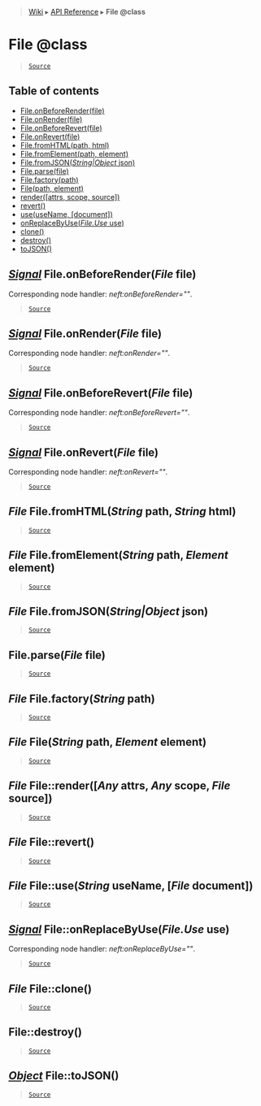 > [Wiki](Home) ▸ [API Reference](API-Reference) ▸ **File @class**

File @class
===========

> [`Source`](/Neft-io/neft/tree/master/src/document/file.litcoffee#file-class)

## Table of contents
  * [File.onBeforeRender(file)](#signal-fileonbeforerenderfile-file)
  * [File.onRender(file)](#signal-fileonrenderfile-file)
  * [File.onBeforeRevert(file)](#signal-fileonbeforerevertfile-file)
  * [File.onRevert(file)](#signal-fileonrevertfile-file)
  * [File.fromHTML(path, html)](#file-filefromhtmlstring-path-string-html)
  * [File.fromElement(path, element)](#file-filefromelementstring-path-element-element)
  * [File.fromJSON(*String|Object* json)](#file-filefromjsonstringobject-json)
  * [File.parse(file)](#fileparsefile-file)
  * [File.factory(path)](#file-filefactorystring-path)
  * [File(path, element)](#file-filestring-path-element-element)
  * [render([attrs, scope, source])](#file-filerenderany-attrs-any-scope-file-source)
  * [revert()](#file-filerevert)
  * [use(useName, [document])](#file-fileusestring-usename-file-document)
  * [onReplaceByUse(*File.Use* use)](#signal-fileonreplacebyusefileuse-use)
  * [clone()](#file-fileclone)
  * [destroy()](#filedestroy)
  * [toJSON()](#object-filetojson)

[*Signal*](/Neft-io/neft/wiki/Signal-API.md#class-signal) File.onBeforeRender(*File* file)
-----------------------------------------

Corresponding node handler: *neft:onBeforeRender=""*.

> [`Source`](/Neft-io/neft/tree/master/src/document/file.litcoffee#signal-fileonbeforerenderfile-file)

[*Signal*](/Neft-io/neft/wiki/Signal-API.md#class-signal) File.onRender(*File* file)
-----------------------------------

Corresponding node handler: *neft:onRender=""*.

> [`Source`](/Neft-io/neft/tree/master/src/document/file.litcoffee#signal-fileonrenderfile-file)

[*Signal*](/Neft-io/neft/wiki/Signal-API.md#class-signal) File.onBeforeRevert(*File* file)
-----------------------------------------

Corresponding node handler: *neft:onBeforeRevert=""*.

> [`Source`](/Neft-io/neft/tree/master/src/document/file.litcoffee#signal-fileonbeforerevertfile-file)

[*Signal*](/Neft-io/neft/wiki/Signal-API.md#class-signal) File.onRevert(*File* file)
-----------------------------------

Corresponding node handler: *neft:onRevert=""*.

> [`Source`](/Neft-io/neft/tree/master/src/document/file.litcoffee#signal-fileonrevertfile-file)

*File* File.fromHTML(*String* path, *String* html)
--------------------------------------------------

> [`Source`](/Neft-io/neft/tree/master/src/document/file.litcoffee#file-filefromhtmlstring-path-string-html)

*File* File.fromElement(*String* path, *Element* element)
---------------------------------------------------------

> [`Source`](/Neft-io/neft/tree/master/src/document/file.litcoffee#file-filefromelementstring-path-element-element)

*File* File.fromJSON(*String|Object* json)
------------------------------------------

> [`Source`](/Neft-io/neft/tree/master/src/document/file.litcoffee#file-filefromjsonstringobject-json)

File.parse(*File* file)
-----------------------

> [`Source`](/Neft-io/neft/tree/master/src/document/file.litcoffee#fileparsefile-file)

*File* File.factory(*String* path)
----------------------------------

> [`Source`](/Neft-io/neft/tree/master/src/document/file.litcoffee#file-filefactorystring-path)

*File* File(*String* path, *Element* element)
---------------------------------------------

> [`Source`](/Neft-io/neft/tree/master/src/document/file.litcoffee#file-filestring-path-element-element)

*File* File::render([*Any* attrs, *Any* scope, *File* source])
--------------------------------------------------------------

> [`Source`](/Neft-io/neft/tree/master/src/document/file.litcoffee#file-filerenderany-attrs-any-scope-file-source)

*File* File::revert()
---------------------

> [`Source`](/Neft-io/neft/tree/master/src/document/file.litcoffee#file-filerevert)

*File* File::use(*String* useName, [*File* document])
-----------------------------------------------------

> [`Source`](/Neft-io/neft/tree/master/src/document/file.litcoffee#file-fileusestring-usename-file-document)

[*Signal*](/Neft-io/neft/wiki/Signal-API.md#class-signal) File::onReplaceByUse(*File.Use* use)
---------------------------------------------

Corresponding node handler: *neft:onReplaceByUse=""*.

> [`Source`](/Neft-io/neft/tree/master/src/document/file.litcoffee#signal-fileonreplacebyusefileuse-use)

*File* File::clone()
--------------------

> [`Source`](/Neft-io/neft/tree/master/src/document/file.litcoffee#file-fileclone)

File::destroy()
---------------

> [`Source`](/Neft-io/neft/tree/master/src/document/file.litcoffee#filedestroy)

[*Object*](/Neft-io/neft/wiki/Utils-API.md#boolean-isobjectany-value) File::toJSON()
-----------------------

> [`Source`](/Neft-io/neft/tree/master/src/document/file.litcoffee#object-filetojson)

